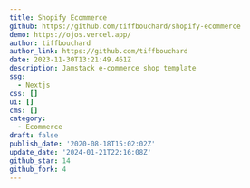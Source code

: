```yaml
---
title: Shopify Ecommerce
github: https://github.com/tiffbouchard/shopify-ecommerce
demo: https://ojos.vercel.app/
author: tiffbouchard
author_link: https://github.com/tiffbouchard
date: 2023-11-30T13:21:49.461Z
description: Jamstack e-commerce shop template
ssg:
  - Nextjs
css: []
ui: []
cms: []
category:
  - Ecommerce
draft: false
publish_date: '2020-08-18T15:02:02Z'
update_date: '2024-01-21T22:16:08Z'
github_star: 14
github_fork: 4
---
```


